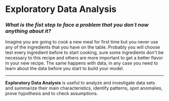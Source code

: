 # Exploratory Data Analysis

### _What is the fist step to face a problem that you don´t now anything about it?_

Imagine you are going to cook a new meal for first time but you never use any of the ingredients that you have on the table. Probably you will choose test every ingredient before to start cooking, sure some ingredients don't be necessary to this recipe and others are more important to get a better flavor in your new recipe. 
The same happens with data, in any case you need to learn about the data before you start to build your model.
___
**Exploratory Data Analysis** is useful to analyze and investigate data sets and summarize their main characteristics, identify patterns, spot anomalies, prove hypothesis and to check assumptions.
